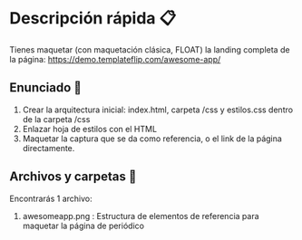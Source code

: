# Descripción rápida 📋

Tienes maquetar (con maquetación clásica, FLOAT) la landing completa de la página:
https://demo.templateflip.com/awesome-app/


## Enunciado 📒

1. Crear la arquitectura inicial: index.html, carpeta /css y estilos.css dentro de la carpeta /css
2. Enlazar hoja de estilos con el HTML
3. Maquetar la captura que se da como referencia, o el link de la página directamente.

## Archivos y carpetas 🚀

Encontrarás 1 archivo:
1. awesomeapp.png   : Estructura de elementos de referencia para maquetar la página de periódico
